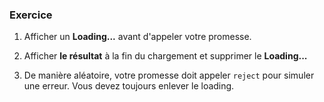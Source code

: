 ### Exercice

1. Afficher un **Loading...** avant d'appeler votre promesse.

2. Afficher **le résultat** à la fin du chargement et supprimer le **Loading...**

3. De manière aléatoire, votre promesse doit appeler `reject` pour simuler une erreur.
   Vous devez toujours enlever le loading.
